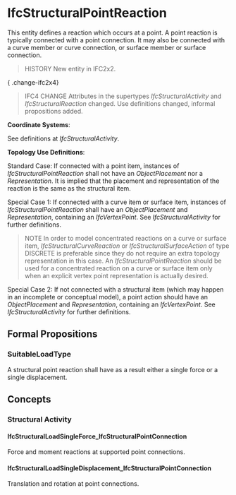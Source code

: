 # IfcStructuralPointReaction

This entity defines a reaction which occurs at a point. A point reaction is typically connected with a point connection. It may also be connected with a curve member or curve connection, or surface member or surface connection.

> HISTORY New entity in IFC2x2.

{ .change-ifc2x4}
> IFC4 CHANGE Attributes in the supertypes _IfcStructuralActivity_ and _IfcStructuralReaction_ changed. Use definitions changed, informal propositions added.

****Coordinate Systems****:

See definitions at _IfcStructuralActivity_.

****Topology Use Definitions****:

Standard Case:
If connected with a point item, instances of _IfcStructuralPointReaction_ shall not have an _ObjectPlacement_ nor a _Representation_. It is implied that the placement and representation of the reaction is the same as the structural item.

Special Case 1:
If connected with a curve item or surface item, instances of _IfcStructuralPointReaction_ shall have an _ObjectPlacement_ and _Representation_, containing an _IfcVertexPoint_. See _IfcStructuralActivity_ for further definitions.

> NOTE In order to model concentrated reactions on a curve or surface item, _IfcStructuralCurveReaction_ or _IfcStructuralSurfaceAction_ of type DISCRETE is preferable since they do not require an extra topology representation in this case. An _IfcStructuralPointReaction_ should be used for a concentrated reaction on a curve or surface item only when an explicit vertex point representation is actually desired.

Special Case 2:
If not connected with a structural item (which may happen in an incomplete or conceptual model), a point action should have an _ObjectPlacement_ and _Representation_, containing an _IfcVertexPoint_. See _IfcStructuralActivity_ for further definitions.

## Formal Propositions

### SuitableLoadType
A structural point reaction shall have as a result either a single force or a single displacement.

## Concepts

### Structural Activity



#### IfcStructuralLoadSingleForce_IfcStructuralPointConnection

Force and moment reactions at supported point connections.

#### IfcStructuralLoadSingleDisplacement_IfcStructuralPointConnection

Translation and rotation at point connections.

